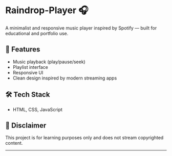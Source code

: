 # Raindrop-Player 🎧

A minimalist and responsive music player inspired by Spotify — built for educational and portfolio use.

## 🚀 Features
- Music playback (play/pause/seek)
- Playlist interface
- Responsive UI
- Clean design inspired by modern streaming apps

## 🛠 Tech Stack
- HTML, CSS, JavaScript  


## 📄 Disclaimer
This project is for learning purposes only and does not stream copyrighted content.

---

